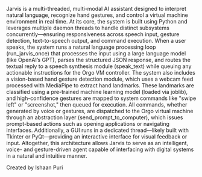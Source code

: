 Jarvis is a multi-threaded, multi-modal AI assistant designed to interpret natural language, recognize hand gestures, and control a virtual machine environment in real time. 
At its core, the system is built using Python and leverages multiple daemon threads to handle distinct subsystems concurrently—ensuring responsiveness across speech input, 
gesture detection, text-to-speech output, and command execution. When a user speaks, the system runs a natural language processing loop (run_jarvis_once) that processes 
the input using a large language model (like OpenAI’s GPT), parses the structured JSON response, and routes the textual reply to a speech synthesis module (speak_text) while 
queuing any actionable instructions for the Orgo VM controller. The system also includes a vision-based hand gesture detection module, which uses a webcam feed processed 
with MediaPipe to extract hand landmarks. These landmarks are classified using a pre-trained machine learning model (loaded via joblib), and high-confidence gestures are 
mapped to system commands like "swipe left" or "screenshot," then queued for execution. All commands, whether generated by voice or gestures, are dispatched to the Orgo 
virtual machine through an abstraction layer (send_prompt_to_computer), which issues prompt-based actions such as opening applications or navigating interfaces. Additionally, 
a GUI runs in a dedicated thread—likely built with Tkinter or PyQt—providing an interactive interface for visual feedback or input. Altogether, this architecture allows Jarvis 
to serve as an intelligent, voice- and gesture-driven agent capable of interfacing with digital systems in a natural and intuitive manner.



Created by Ishaan Puri





